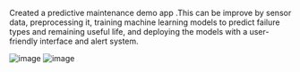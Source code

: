 Created a predictive maintenance demo app .This can be improve by sensor data, preprocessing it, training machine learning models to predict failure types and remaining useful life, and deploying the models with a user-friendly interface and alert system.

![image](https://github.com/Ashirwad-Baniyal/PredictiveMx/assets/143310939/fb16d099-0eda-4eb5-9ac5-0a8d173c09cb)
![image](https://github.com/Ashirwad-Baniyal/PredictiveMx/assets/143310939/eb87cc19-db1e-41d7-99f9-65fe7c498a58)



